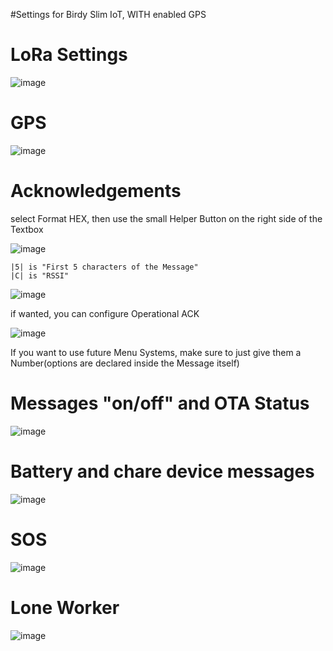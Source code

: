 #Settings for Birdy Slim IoT, WITH enabled GPS

# LoRa Settings
![image](https://user-images.githubusercontent.com/63829136/112874430-3c529680-90c3-11eb-9dea-8d6a093f49bf.png)

# GPS
![image](https://user-images.githubusercontent.com/63829136/112874465-496f8580-90c3-11eb-8556-88822839a6e4.png)

# Acknowledgements

select Format HEX, then use the small Helper Button on the right side of the Textbox

![image](https://user-images.githubusercontent.com/63829136/112874665-7cb21480-90c3-11eb-8358-7a5f61b2bb55.png)

```
|5| is "First 5 characters of the Message"
|C| is "RSSI"
```

![image](https://user-images.githubusercontent.com/63829136/112874813-aa975900-90c3-11eb-910c-3cfc23ff3d6e.png)

if wanted, you can configure Operational ACK

![image](https://user-images.githubusercontent.com/63829136/112875029-f4803f00-90c3-11eb-8266-426699b07c08.png)

If you want to use future Menu Systems, make sure to just give them a Number(options are declared inside the Message itself)

# Messages "on/off" and OTA Status

![image](https://user-images.githubusercontent.com/63829136/112875253-3f9a5200-90c4-11eb-86a2-47e93bca5f40.png)

# Battery and chare device messages

![image](https://user-images.githubusercontent.com/63829136/112875298-4e810480-90c4-11eb-8930-ab5b1ac54495.png)


# SOS

![image](https://user-images.githubusercontent.com/63829136/112875123-0feb4a00-90c4-11eb-9361-191e80d05fed.png)

# Lone Worker

![image](https://user-images.githubusercontent.com/63829136/112875216-3315f980-90c4-11eb-9323-037c80d7fe75.png)

